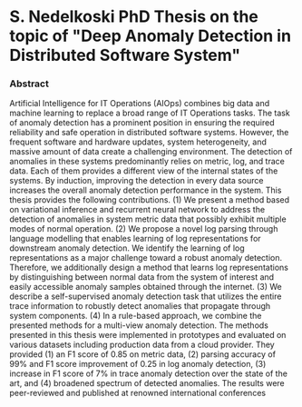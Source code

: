 # S. Nedelkoski PhD Thesis on the topic of "Deep Anomaly Detection in Distributed Software System"

### Abstract

Artificial Intelligence for IT Operations (AIOps) combines big data and machine learning to replace a broad range of IT Operations tasks. The task of anomaly detection has a prominent position in ensuring the required reliability and safe operation in distributed software systems. However, the frequent software and hardware updates, system heterogeneity, and massive amount of data create a challenging environment. The detection of anomalies in these systems predominantly relies on metric, log, and trace data. Each of them provides a different view of the internal states of the systems. By induction, improving the detection in every data source increases the overall anomaly detection performance in the system. This thesis provides the following contributions. (1) We present a method based on variational inference and recurrent neural network to address the detection of anomalies in system metric data that possibly exhibit multiple modes of normal operation. (2) We propose a novel log parsing through language modelling that enables learning of log representations for downstream anomaly detection. We identify the learning of log representations as a major challenge toward a robust anomaly detection. Therefore, we additionally design a method that learns log representations by distinguishing between normal data from the system of interest and easily accessible anomaly samples obtained through the internet. (3) We describe a self-supervised anomaly detection task that utilizes the entire trace information to robustly detect anomalies that propagate through system components. (4) In a rule-based approach, we combine the presented methods for a multi-view anomaly detection. The methods presented in this thesis were implemented in prototypes and evaluated on various datasets including production data from a cloud provider. They provided (1) an F1 score of 0.85 on metric data, (2) parsing accuracy of 99% and F1 score improvement of 0.25 in log anomaly detection, (3) increase in F1 score of 7% in trace anomaly detection over the state of the art, and (4) broadened spectrum of detected anomalies. The results were peer-reviewed and published at renowned international conferences
